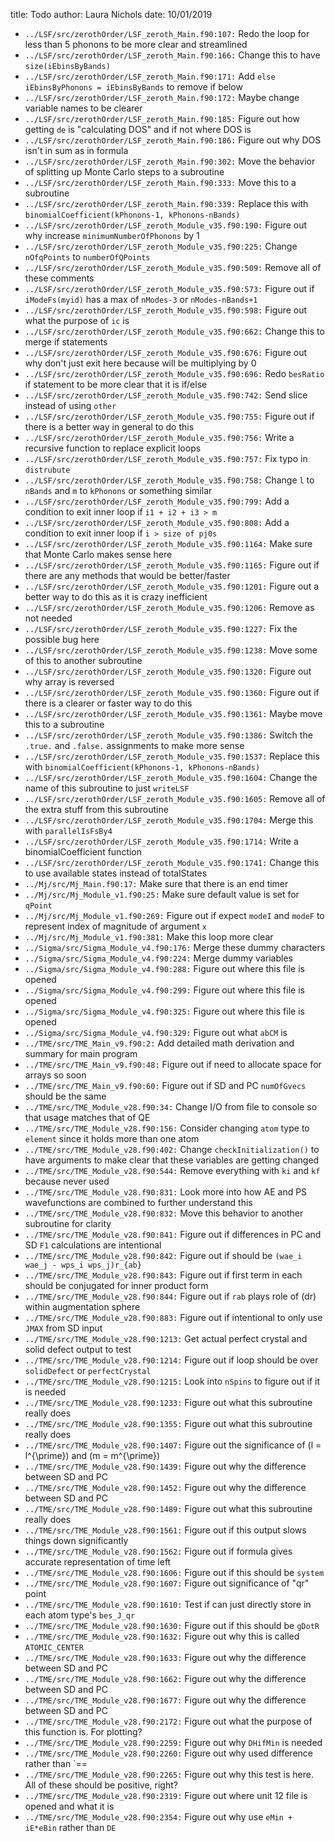 title: Todo
author: Laura Nichols
date: 10/01/2019

* `../LSF/src/zerothOrder/LSF_zeroth_Main.f90:107:` Redo the loop for less than 5 phonons to be more clear and streamlined
* `../LSF/src/zerothOrder/LSF_zeroth_Main.f90:166:` Change this to have `size(iEbinsByBands)`
* `../LSF/src/zerothOrder/LSF_zeroth_Main.f90:171:` Add `else iEbinsByPhonons = iEbinsByBands` to remove if below
* `../LSF/src/zerothOrder/LSF_zeroth_Main.f90:172:` Maybe change variable names to be clearer
* `../LSF/src/zerothOrder/LSF_zeroth_Main.f90:185:` Figure out how getting `de` is "calculating DOS" and if not where DOS is
* `../LSF/src/zerothOrder/LSF_zeroth_Main.f90:186:` Figure out why DOS isn't in sum as in formula
* `../LSF/src/zerothOrder/LSF_zeroth_Main.f90:302:` Move the behavior of splitting up Monte Carlo steps to a subroutine
* `../LSF/src/zerothOrder/LSF_zeroth_Main.f90:333:` Move this to a subroutine
* `../LSF/src/zerothOrder/LSF_zeroth_Main.f90:339:` Replace this with `binomialCoefficient(kPhonons-1, kPhonons-nBands)`
* `../LSF/src/zerothOrder/LSF_zeroth_Module_v35.f90:190:` Figure out why increase `minimumNumberOfPhonons` by 1
* `../LSF/src/zerothOrder/LSF_zeroth_Module_v35.f90:225:` Change `nOfqPoints` to `numberOfQPoints` 
* `../LSF/src/zerothOrder/LSF_zeroth_Module_v35.f90:509:` Remove all of these comments 
* `../LSF/src/zerothOrder/LSF_zeroth_Module_v35.f90:573:` Figure out if `iModeFs(myid)` has a max of `nModes-3` or `nModes-nBands+1`
* `../LSF/src/zerothOrder/LSF_zeroth_Module_v35.f90:598:` Figure out what the purpose of `ic` is 
* `../LSF/src/zerothOrder/LSF_zeroth_Module_v35.f90:662:` Change this to merge if statements 
* `../LSF/src/zerothOrder/LSF_zeroth_Module_v35.f90:676:` Figure out why don't just exit here because will be multiplying by 0 
* `../LSF/src/zerothOrder/LSF_zeroth_Module_v35.f90:696:` Redo `besRatio` if statement to be more clear that it is if/else 
* `../LSF/src/zerothOrder/LSF_zeroth_Module_v35.f90:742:` Send slice instead of using `other` 
* `../LSF/src/zerothOrder/LSF_zeroth_Module_v35.f90:755:` Figure out if there is a better way in general to do this 
* `../LSF/src/zerothOrder/LSF_zeroth_Module_v35.f90:756:` Write a recursive function to replace explicit loops 
* `../LSF/src/zerothOrder/LSF_zeroth_Module_v35.f90:757:` Fix typo in `distrubute` 
* `../LSF/src/zerothOrder/LSF_zeroth_Module_v35.f90:758:` Change `l` to `nBands` and `m` to `kPhonons` or something similar 
* `../LSF/src/zerothOrder/LSF_zeroth_Module_v35.f90:799:` Add a condition to exit inner loop if `i1 + i2 + i3 > m` 
* `../LSF/src/zerothOrder/LSF_zeroth_Module_v35.f90:808:` Add a condition to exit inner loop if `i > size of pj0s` 
* `../LSF/src/zerothOrder/LSF_zeroth_Module_v35.f90:1164:` Make sure that Monte Carlo makes sense here 
* `../LSF/src/zerothOrder/LSF_zeroth_Module_v35.f90:1165:` Figure out if there are any methods that would be better/faster 
* `../LSF/src/zerothOrder/LSF_zeroth_Module_v35.f90:1201:` Figure out a better way to do this as it is crazy inefficient 
* `../LSF/src/zerothOrder/LSF_zeroth_Module_v35.f90:1206:` Remove as not needed 
* `../LSF/src/zerothOrder/LSF_zeroth_Module_v35.f90:1227:` Fix the possible bug here 
* `../LSF/src/zerothOrder/LSF_zeroth_Module_v35.f90:1238:` Move some of this to another subroutine 
* `../LSF/src/zerothOrder/LSF_zeroth_Module_v35.f90:1320:` Figure out why array is reversed 
* `../LSF/src/zerothOrder/LSF_zeroth_Module_v35.f90:1360:` Figure out if there is a clearer or faster way to do this 
* `../LSF/src/zerothOrder/LSF_zeroth_Module_v35.f90:1361:` Maybe move this to a subroutine 
* `../LSF/src/zerothOrder/LSF_zeroth_Module_v35.f90:1386:` Switch the `.true.` and `.false.` assignments to make more sense 
* `../LSF/src/zerothOrder/LSF_zeroth_Module_v35.f90:1537:` Replace this with `binomialCoefficient(kPhonons-1, kPhonons-nBands)` 
* `../LSF/src/zerothOrder/LSF_zeroth_Module_v35.f90:1604:` Change the name of this subroutine to just `writeLSF` 
* `../LSF/src/zerothOrder/LSF_zeroth_Module_v35.f90:1605:` Remove all of the extra stuff from this subroutine 
* `../LSF/src/zerothOrder/LSF_zeroth_Module_v35.f90:1704:` Merge this with `parallelIsFsBy4` 
* `../LSF/src/zerothOrder/LSF_zeroth_Module_v35.f90:1714:` Write a binomialCoefficient function 
* `../LSF/src/zerothOrder/LSF_zeroth_Module_v35.f90:1741:` Change this to use available states instead of totalStates 
* `../Mj/src/Mj_Main.f90:17:` Make sure that there is an end timer
* `../Mj/src/Mj_Module_v1.f90:25:` Make sure default value is set for `qPoint` 
* `../Mj/src/Mj_Module_v1.f90:269:` Figure out if expect `modeI` and `modeF` to represent index of magnitude of argument `x` 
* `../Mj/src/Mj_Module_v1.f90:381:` Make this loop more clear 
* `../Sigma/src/Sigma_Module_v4.f90:176:` Merge these dummy characters
* `../Sigma/src/Sigma_Module_v4.f90:224:` Merge dummy variables
* `../Sigma/src/Sigma_Module_v4.f90:288:` Figure out where this file is opened
* `../Sigma/src/Sigma_Module_v4.f90:299:` Figure out where this file is opened
* `../Sigma/src/Sigma_Module_v4.f90:325:` Figure out where this file is opened
* `../Sigma/src/Sigma_Module_v4.f90:329:` Figure out what `abCM` is
* `../TME/src/TME_Main_v9.f90:2:` Add detailed math derivation and summary for main program
* `../TME/src/TME_Main_v9.f90:48:` Figure out if need to allocate space for arrays so soon
* `../TME/src/TME_Main_v9.f90:60:` Figure out if SD and PC `numOfGvecs` should be the same
* `../TME/src/TME_Module_v28.f90:34:` Change I/O from file to console so that usage matches that of QE
* `../TME/src/TME_Module_v28.f90:156:` Consider changing `atom` type to `element` since it holds more than one atom
* `../TME/src/TME_Module_v28.f90:402:` Change `checkInitialization()` to have arguments to make clear that these variables are getting changed
* `../TME/src/TME_Module_v28.f90:544:` Remove everything with `ki` and `kf` because never used
* `../TME/src/TME_Module_v28.f90:831:` Look more into how AE and PS wavefunctions are combined to further understand this
* `../TME/src/TME_Module_v28.f90:832:` Move this behavior to another subroutine for clarity
* `../TME/src/TME_Module_v28.f90:841:` Figure out if differences in PC and SD `F1` calculations are intentional
* `../TME/src/TME_Module_v28.f90:842:` Figure out if should be `(wae_i wae_j - wps_i wps_j)r_{ab}`
* `../TME/src/TME_Module_v28.f90:843:` Figure out if first term in each should be conjugated for inner product form
* `../TME/src/TME_Module_v28.f90:844:` Figure out if `rab` plays role of \(dr\) within augmentation sphere
* `../TME/src/TME_Module_v28.f90:883:` Figure out if intentional to only use `JMAX` from SD input
* `../TME/src/TME_Module_v28.f90:1213:` Get actual perfect crystal and solid defect output to test
* `../TME/src/TME_Module_v28.f90:1214:` Figure out if loop should be over `solidDefect` or `perfectCrystal`
* `../TME/src/TME_Module_v28.f90:1215:` Look into `nSpins` to figure out if it is needed
* `../TME/src/TME_Module_v28.f90:1233:` Figure out what this subroutine really does
* `../TME/src/TME_Module_v28.f90:1355:` Figure out what this subroutine really does
* `../TME/src/TME_Module_v28.f90:1407:` Figure out the significance of \(l = l^{\prime}\) and \(m = m^{\prime}\)
* `../TME/src/TME_Module_v28.f90:1439:` Figure out why the difference between SD and PC
* `../TME/src/TME_Module_v28.f90:1452:` Figure out why the difference between SD and PC
* `../TME/src/TME_Module_v28.f90:1489:` Figure out what this subroutine really does
* `../TME/src/TME_Module_v28.f90:1561:` Figure out if this output slows things down significantly
* `../TME/src/TME_Module_v28.f90:1562:` Figure out if formula gives accurate representation of time left
* `../TME/src/TME_Module_v28.f90:1606:` Figure out if this should be `system`
* `../TME/src/TME_Module_v28.f90:1607:` Figure out significance of "qr" point
* `../TME/src/TME_Module_v28.f90:1610:` Test if can just directly store in each atom type's `bes_J_qr`
* `../TME/src/TME_Module_v28.f90:1630:` Figure out if this should be `gDotR`
* `../TME/src/TME_Module_v28.f90:1632:` Figure out why this is called `ATOMIC_CENTER`
* `../TME/src/TME_Module_v28.f90:1633:` Figure out why the difference between SD and PC
* `../TME/src/TME_Module_v28.f90:1662:` Figure out why the difference between SD and PC
* `../TME/src/TME_Module_v28.f90:1677:` Figure out why the difference between SD and PC
* `../TME/src/TME_Module_v28.f90:2172:` Figure out what the purpose of this function is. For plotting?
* `../TME/src/TME_Module_v28.f90:2259:` Figure out why `DHifMin` is needed
* `../TME/src/TME_Module_v28.f90:2260:` Figure out why used difference rather than `==
* `../TME/src/TME_Module_v28.f90:2265:` Figure out why this test is here. All of these should be positive, right?
* `../TME/src/TME_Module_v28.f90:2319:` Figure out where unit 12 file is opened and what it is
* `../TME/src/TME_Module_v28.f90:2354:` Figure out why use `eMin + iE*eBin` rather than `DE`
